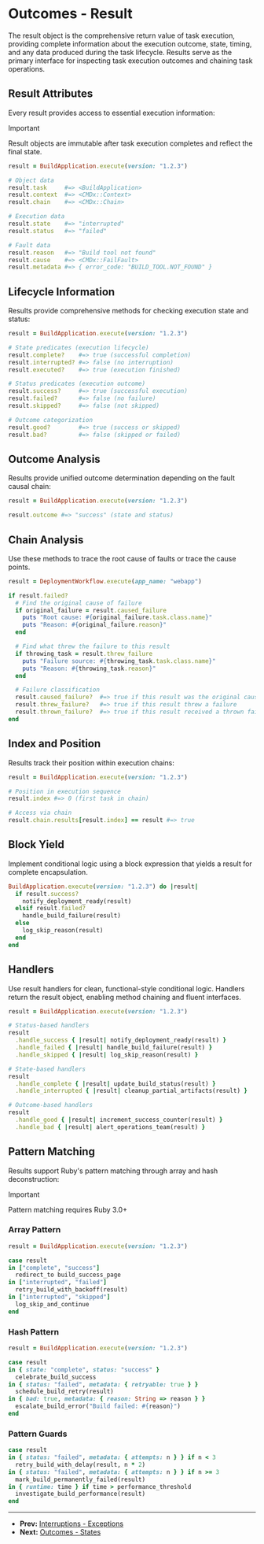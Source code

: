 # Outcomes - Result

The result object is the comprehensive return value of task execution, providing complete information about the execution outcome, state, timing, and any data produced during the task lifecycle. Results serve as the primary interface for inspecting task execution outcomes and chaining task operations.

## Result Attributes

Every result provides access to essential execution information:

> [!IMPORTANT]
> Result objects are immutable after task execution completes and reflect the final state.

```ruby
result = BuildApplication.execute(version: "1.2.3")

# Object data
result.task     #=> <BuildApplication>
result.context  #=> <CMDx::Context>
result.chain    #=> <CMDx::Chain>

# Execution data
result.state    #=> "interrupted"
result.status   #=> "failed"

# Fault data
result.reason   #=> "Build tool not found"
result.cause    #=> <CMDx::FailFault>
result.metadata #=> { error_code: "BUILD_TOOL.NOT_FOUND" }
```

## Lifecycle Information

Results provide comprehensive methods for checking execution state and status:

```ruby
result = BuildApplication.execute(version: "1.2.3")

# State predicates (execution lifecycle)
result.complete?    #=> true (successful completion)
result.interrupted? #=> false (no interruption)
result.executed?    #=> true (execution finished)

# Status predicates (execution outcome)
result.success?     #=> true (successful execution)
result.failed?      #=> false (no failure)
result.skipped?     #=> false (not skipped)

# Outcome categorization
result.good?        #=> true (success or skipped)
result.bad?         #=> false (skipped or failed)
```

## Outcome Analysis

Results provide unified outcome determination depending on the fault causal chain:

```ruby
result = BuildApplication.execute(version: "1.2.3")

result.outcome #=> "success" (state and status)
```

## Chain Analysis

Use these methods to trace the root cause of faults or trace the cause points.

```ruby
result = DeploymentWorkflow.execute(app_name: "webapp")

if result.failed?
  # Find the original cause of failure
  if original_failure = result.caused_failure
    puts "Root cause: #{original_failure.task.class.name}"
    puts "Reason: #{original_failure.reason}"
  end

  # Find what threw the failure to this result
  if throwing_task = result.threw_failure
    puts "Failure source: #{throwing_task.task.class.name}"
    puts "Reason: #{throwing_task.reason}"
  end

  # Failure classification
  result.caused_failure?  #=> true if this result was the original cause
  result.threw_failure?   #=> true if this result threw a failure
  result.thrown_failure?  #=> true if this result received a thrown failure
end
```

## Index and Position

Results track their position within execution chains:

```ruby
result = BuildApplication.execute(version: "1.2.3")

# Position in execution sequence
result.index #=> 0 (first task in chain)

# Access via chain
result.chain.results[result.index] == result #=> true
```

## Block Yield

Implement conditional logic using a block expression that yields a result for complete encapsulation.

```ruby
BuildApplication.execute(version: "1.2.3") do |result|
  if result.success?
    notify_deployment_ready(result)
  elsif result.failed?
    handle_build_failure(result)
  else
    log_skip_reason(result)
  end
end
```

## Handlers

Use result handlers for clean, functional-style conditional logic. Handlers return the result object, enabling method chaining and fluent interfaces.

```ruby
result = BuildApplication.execute(version: "1.2.3")

# Status-based handlers
result
  .handle_success { |result| notify_deployment_ready(result) }
  .handle_failed { |result| handle_build_failure(result) }
  .handle_skipped { |result| log_skip_reason(result) }

# State-based handlers
result
  .handle_complete { |result| update_build_status(result) }
  .handle_interrupted { |result| cleanup_partial_artifacts(result) }

# Outcome-based handlers
result
  .handle_good { |result| increment_success_counter(result) }
  .handle_bad { |result| alert_operations_team(result) }
```

## Pattern Matching

Results support Ruby's pattern matching through array and hash deconstruction:

> [!IMPORTANT]
> Pattern matching requires Ruby 3.0+

### Array Pattern

```ruby
result = BuildApplication.execute(version: "1.2.3")

case result
in ["complete", "success"]
  redirect_to build_success_page
in ["interrupted", "failed"]
  retry_build_with_backoff(result)
in ["interrupted", "skipped"]
  log_skip_and_continue
end
```

### Hash Pattern

```ruby
result = BuildApplication.execute(version: "1.2.3")

case result
in { state: "complete", status: "success" }
  celebrate_build_success
in { status: "failed", metadata: { retryable: true } }
  schedule_build_retry(result)
in { bad: true, metadata: { reason: String => reason } }
  escalate_build_error("Build failed: #{reason}")
end
```

### Pattern Guards

```ruby
case result
in { status: "failed", metadata: { attempts: n } } if n < 3
  retry_build_with_delay(result, n * 2)
in { status: "failed", metadata: { attempts: n } } if n >= 3
  mark_build_permanently_failed(result)
in { runtime: time } if time > performance_threshold
  investigate_build_performance(result)
end
```

---

- **Prev:** [Interruptions - Exceptions](../interruptions/exceptions.md)
- **Next:** [Outcomes - States](states.md)
